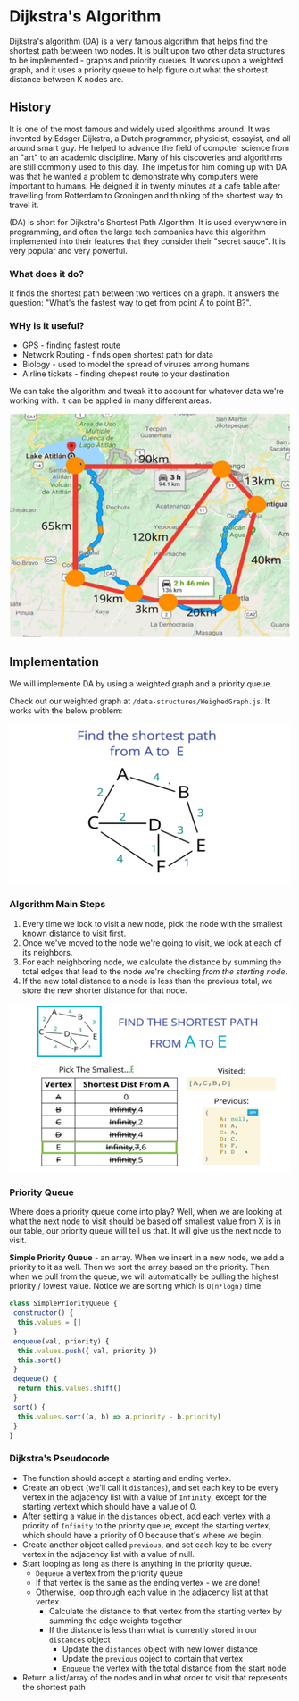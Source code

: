 # Dijkstra's Algorithm

Dijkstra's algorithm (DA) is a very famous algorithm that helps find the shortest path between two nodes.  It is built upon two other data structures to be implemented - graphs and priority queues.  It works upon a weighted graph, and it uses a priority queue to help figure out what the shortest distance between K nodes are.

## History

It is one of the most famous and widely used algorithms around.  It was invented by Edsger Dijkstra, a Dutch programmer, physicist, essayist, and all around smart guy.  He helped to advance the field of computer science from an "art" to an academic discipline.  Many of his discoveries and algorithms are still commonly used to this day.  The impetus for him coming up with DA was that he wanted a problem to demonstrate why computers were important to humans.  He deigned it in twenty minutes at a cafe table after travelling from Rotterdam to Groningen and thinking of the shortest way to travel it.

(DA) is short for Dijkstra's Shortest Path Algorithm.  It is used everywhere in programming, and often the large tech companies have this algorithm implemented into their features that they consider their "secret sauce".  It is very popular and very powerful.

### What does it do?

It finds the shortest path between two vertices on a graph.  It answers the question: "What's the fastest way to get from point A to point B?".

### WHy is it useful?

- GPS - finding fastest route
- Network Routing - finds open shortest path for data
- Biology - used to model the spread of viruses among humans
- Airline tickets - finding chepest route to your destination

We can take the algorithm and tweak it to account for whatever data we're working with.  It can be applied in many different areas.

![Dijkstra's On A Map](../assets/dijkstras_map.png)

## Implementation

We will implemente DA by using a weighted graph and a priority queue.

Check out our weighted graph at `/data-structures/WeighedGraph.js`.  It works with the below problem:

![Dijkstra's Graph](../assets/dijkstras_graph.png)

### Algorithm Main Steps

1. Every time we look to visit a new node, pick the node with the smallest known distance to visit first.
2. Once we've moved to the node we're going to visit, we look at each of its neighbors.
3. For each neighboring node, we calculate the distance by summing the total edges that lead to the node we're checking _from the starting node_.
4. If the new total distance to a node is less than the previous total, we store the new shorter distance for that node.

![Dijkstra's Steps](../assets/dijkstras_steps.png)

### Priority Queue

Where does a priority queue come into play?  Well, when we are looking at what the next node to visit should be based off smallest value from X is in our table, our priority queue will tell us that.  It will give us the next node to visit.

**Simple Priority Queue** - an array.  When we insert in a new node, we add a priority to it as well.  Then we sort the array based on the priority.  Then when we pull from the queue, we will automatically be pulling the highest priority / lowest value.  Notice we are sorting which is `O(n*logn)` time.

```js
class SimplePriorityQueue {
 constructor() {
  this.values = []
 }
 enqueue(val, priority) {
  this.values.push({ val, priority })
  this.sort()
 }
 dequeue() {
  return this.values.shift()
 }
 sort() {
  this.values.sort((a, b) => a.priority - b.priority)
 }
}
```

### Dijkstra's Pseudocode

- The function should accept a starting and ending vertex.
- Create an object (we'll call it `distances`), and set each key to be every vertex in the adjacency list with a value of `Infinity`, except for the starting vertext which should have a value of 0.
- After setting a value in the `distances` object, add each vertex with a priority of `Infinity` to the priority queue, except the starting vertex, which should have a priority of 0 because that's where we begin.
- Create another object called `previous`, and set each key to be every vertex in the adjacency list with a value of null.
- Start looping as long as there is anything in the priority queue.
  - `Dequeue` a vertex from the priority queue
  - If that vertex is the same as the ending vertex - we are done!
  - Otherwise, loop through each value in the adjacency list at that vertex
    - Calculate the distance to that vertex from the starting vertex by summing the edge weights together
    - If the distance is less than what is currently stored in our `distances` object
      - Update the `distances` object with new lower distance
      - Update the `previous` object to contain that vertex
      - `Enqueue` the vertex with the total distance from the start node
- Return a list/array of the nodes and in what order to visit that represents the shortest path
